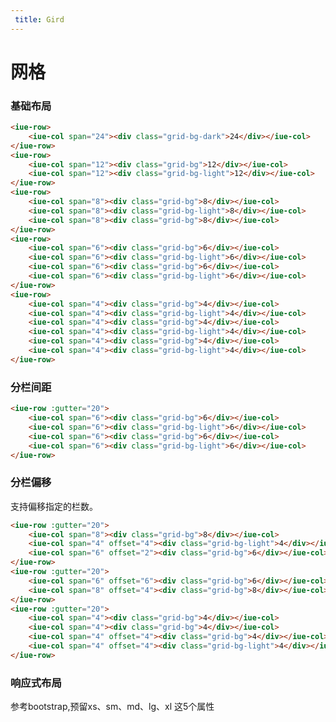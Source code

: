 ```yaml
---
 title: Gird
---
```


# 网格

### 基础布局

<grid-base></grid-base>

~~~ html
<iue-row>
    <iue-col span="24"><div class="grid-bg-dark">24</div></iue-col>
</iue-row>
<iue-row>
    <iue-col span="12"><div class="grid-bg">12</div></iue-col>
    <iue-col span="12"><div class="grid-bg-light">12</div></iue-col>
</iue-row>
<iue-row>
    <iue-col span="8"><div class="grid-bg">8</div></iue-col>
    <iue-col span="8"><div class="grid-bg-light">8</div></iue-col>
    <iue-col span="8"><div class="grid-bg">8</div></iue-col>
</iue-row>
<iue-row>
    <iue-col span="6"><div class="grid-bg">6</div></iue-col>
    <iue-col span="6"><div class="grid-bg-light">6</div></iue-col>
    <iue-col span="6"><div class="grid-bg">6</div></iue-col>
    <iue-col span="6"><div class="grid-bg-light">6</div></iue-col>
</iue-row>
<iue-row>
    <iue-col span="4"><div class="grid-bg">4</div></iue-col>
    <iue-col span="4"><div class="grid-bg-light">4</div></iue-col>
    <iue-col span="4"><div class="grid-bg">4</div></iue-col>
    <iue-col span="4"><div class="grid-bg-light">4</div></iue-col>
    <iue-col span="4"><div class="grid-bg">4</div></iue-col>
    <iue-col span="4"><div class="grid-bg-light">4</div></iue-col>
</iue-row>
~~~

### 分栏间距
<grid-gutter></grid-gutter>

~~~html
<iue-row :gutter="20">
    <iue-col span="6"><div class="grid-bg">6</div></iue-col>
    <iue-col span="6"><div class="grid-bg-light">6</div></iue-col>
    <iue-col span="6"><div class="grid-bg">6</div></iue-col>
    <iue-col span="6"><div class="grid-bg-light">6</div></iue-col>
</iue-row>
~~~

### 分栏偏移
支持偏移指定的栏数。
<grid-offset></grid-offset>

~~~html
<iue-row :gutter="20">
    <iue-col span="8"><div class="grid-bg">8</div></iue-col>
    <iue-col span="4" offset="4"><div class="grid-bg-light">4</div></iue-col>
    <iue-col span="6" offset="2"><div class="grid-bg">6</div></iue-col>
</iue-row>
<iue-row :gutter="20">
    <iue-col span="6" offset="6"><div class="grid-bg">6</div></iue-col>
    <iue-col span="8" offset="4"><div class="grid-bg">8</div></iue-col>
</iue-row>
<iue-row :gutter="20">
    <iue-col span="4"><div class="grid-bg">4</div></iue-col>
    <iue-col span="4"><div class="grid-bg">4</div></iue-col>
    <iue-col span="4" offset="4"><div class="grid-bg">4</div></iue-col>
    <iue-col span="4" offset="4"><div class="grid-bg-light">4</div></iue-col>
</iue-row>
~~~



### 响应式布局
参考bootstrap,预留xs、sm、md、lg、xl 这5个属性

<grid-media></grid-media>
<style lang="less">
    /* 示例间距 */
    .example-demo{
        .grid-bg-dark{
            background:#dddddd;
            border-radius:4px;
             width:100%;
             height:50px;
             line-height:50px;
             margin-bottom:10px;
        }
        .grid-bg{
            background:#D6D8DC;
            border-radius:4px;
             width:100%;
             height:50px;
             line-height:50px;
             margin-bottom:10px;
        }
        .grid-bg-light{
            background:#f8f8f8;
             border-radius:4px;
             width:100%;
             height:50px;
             line-height:50px;
             margin-bottom:10px;
        }
        .iue-row{
            margin:10px 0;  
            
        }
        .iue-col{
            
           
            text-align:center;
            font-size:16px;
           
            
        }
    }
</style>